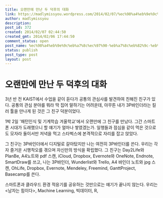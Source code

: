 ```yaml
---
title: 오랜만에 만난 두 덕후의 대화
link: https://madlymissyou.wordpress.com/2014/02/07/%ec%98%a4%eb%9e%9c%eb%a7%8c%ec%97%90-%eb%a7%8c%eb%82%9c-%eb%91%90-%eb%8d%95%ed%9b%84%ec%9d%98-%eb%8c%80%ed%99%94/
author: madlymissyou
description: 
post_id: 372
created: 2014/02/07 02:44:50
created_gmt: 2014/02/06 17:44:50
comment_status: open
post_name: %ec%98%a4%eb%9e%9c%eb%a7%8c%ec%97%90-%eb%a7%8c%eb%82%9c-%eb%91%90-%eb%8d%95%ed%9b%84%ec%9d%98-%eb%8c%80%ed%99%94
status: publish
post_type: post
layout: post
---
```


# 오랜만에 만난 두 덕후의 대화

3년 반 전 KAIST에서 수업을 같이 듣다가 공통의 관심사를 발견하여 친해진 친구가 있다. 공통의 관심 분야를 뭐라 딱 집어 말하기는 어려운데, 아무튼 내가 3P바인더라는 킬러 툴을 만나게 된 것은 그 친구 덕분이었다.

1박 2일 '패턴인식 및 기계학습 겨울학교'에서 오랜만에 그 친구를 만났다. 그간 스마트폰 시대가 도래했으니 할 얘기가 얼마나 쌓였겠는가. 일행들과 점심을 같이 먹은 것으로도 모자라 둘이서만 저녁을 먹고 스타벅스에 본격적으로 자리를 잡고 앉았다.

그 친구는 3P바인더에서 디지털로 갈아탔지만 나는 여전히 3P바인더를 쓴다. 우리는 각자 즐거운 시행착오를 겪으며 자신만의 방식을 확립했다. 그 친구는 Day2Life와 PlanBe, A4노트와 pdf 스캔, iCloud, Dropbox, Evernote와 OneNote, Endnote, SmartDraw를 쓰고, 나는 3P바인더, Wunderlist와 Trello, A4 바인더 노트와 jpg 스캔, OhLife, Dropbox, Evernote, Mendeley, Freemind, GanttProject, Basecamp를 쓴다.

스마트폰과 클라우드 환경 적응기를 공유하는 것만으로는 얘기가 끝나지 않는다. 우리는 <남자는 힘이다>, Machine Learning, 빅데이터, R, <Math refresher for Scientists and Engineers>, Subversion과 git, Redmine, 기록과 분석, Interactive Project Roadmap, 엑셀 매크로, 업무 일지와 time estimation, 37 Signals의 basecamp, <조엘 온 소프트웨어>, <인생이 빛나는 정리의 마법>, 마이티, 후로그램스의 왓챠, Medium, <Survivor> 등의 화제들을 소환해야 했고, 스타벅스 3층 마감시각인 10시가 되어서야 3시간 동안의 대화를 내일 점심에 다시 이어가기로 하며 일어섰다.